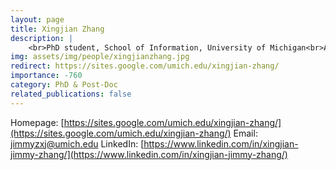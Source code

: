 ```yaml
---
layout: page
title: Xingjian Zhang
description: |
    <br>PhD student, School of Information, University of Michigan<br>Aug 2022 -- Present
img: assets/img/people/xingjianzhang.jpg
redirect: https://sites.google.com/umich.edu/xingjian-zhang/
importance: -760
category: PhD & Post-Doc
related_publications: false
---
```

Homepage: [https://sites.google.com/umich.edu/xingjian-zhang/](https://sites.google.com/umich.edu/xingjian-zhang/)
Email: [jimmyzxj@umich.edu](mailto:jimmyzxj@umich.edu)
LinkedIn: [https://www.linkedin.com/in/xingjian-jimmy-zhang/](https://www.linkedin.com/in/xingjian-jimmy-zhang/)
